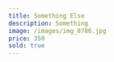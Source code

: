 ```yaml
---
title: Something Else
description: Something
image: /images/img_8786.jpg
price: 350
sold: true
---
```

